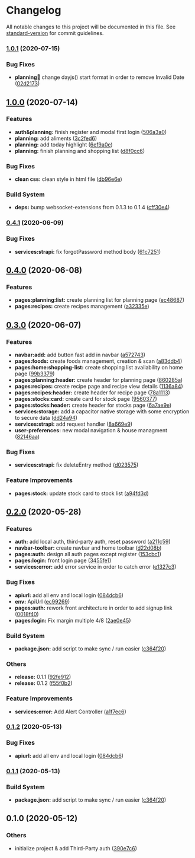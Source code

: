 # Changelog

All notable changes to this project will be documented in this file. See [standard-version](https://github.com/conventional-changelog/standard-version) for commit guidelines.

### [1.0.1](https://github.com/Cook-Up/cookup/compare/v1.0.0...v1.0.1) (2020-07-15)


### Bug Fixes

* **planning:date:** change dayjs() start format in order to remove Invalid Date ([02d2173](https://github.com/Cook-Up/cookup/commit/02d2173cb3c1d5be5f6760ad518580edb1a471c6))

## [1.0.0](https://github.com/Cook-Up/cookup/compare/v0.4.1...v1.0.0) (2020-07-14)


### Features

* **auth&planning:** finish register and modal first login ([506a3a0](https://github.com/Cook-Up/cookup/commit/506a3a090c3945742538deaf95121497b803ccc5))
* **planning:** add aliments ([3c2fed6](https://github.com/Cook-Up/cookup/commit/3c2fed62626cb6774e1b8d2e108c53460aed6bac))
* **planning:** add today highlight ([6ef9a0e](https://github.com/Cook-Up/cookup/commit/6ef9a0ed5beab3ab2657a55bf7ef4c2685654902))
* **planning:** finish planning and shopping list ([d8f0cc6](https://github.com/Cook-Up/cookup/commit/d8f0cc67d550ca669c69a26fb72130f91ffbc819))


### Bug Fixes

* **clean css:** clean style in html file ([db96e6e](https://github.com/Cook-Up/cookup/commit/db96e6e1d23b78ec5dd8ec4ff4c1ea4b3ef8b135))


### Build System

* **deps:** bump websocket-extensions from 0.1.3 to 0.1.4 ([cff30e4](https://github.com/Cook-Up/cookup/commit/cff30e4b86d5fc21d74cff076fda0e39aabfe455))

### [0.4.1](https://github.com/Cook-Up/cookup/compare/v0.4.0...v0.4.1) (2020-06-09)


### Bug Fixes

* **services:strapi:** fix forgotPassword method body ([61c7251](https://github.com/Cook-Up/cookup/commit/61c72517c3b1a524236f76da94228ddde52fa7cf))

## [0.4.0](https://github.com/Cook-Up/cookup/compare/v0.3.0...v0.4.0) (2020-06-08)


### Features

* **pages:planning:list:** create planning list for planning page ([ec48687](https://github.com/Cook-Up/cookup/commit/ec4868730db5001ec2bb5d7d174287f8fa6bb351))
* **pages:recipes:** create recipes management ([a32335e](https://github.com/Cook-Up/cookup/commit/a32335e6798e0a634a5002ed3b53630c40691c0a))

## [0.3.0](https://github.com/Cook-Up/cookup/compare/v0.2.0...v0.3.0) (2020-06-07)


### Features

* **navbar:add:** add button fast add in navbar ([a572743](https://github.com/Cook-Up/cookup/commit/a5727432ab9265f9c5a6379e05f58c56df333e67))
* **pages:foods:** create foods management, creation & scan ([a83ddb4](https://github.com/Cook-Up/cookup/commit/a83ddb4f95a1d11e82400b7340620dbdd72dd55e))
* **pages:home:shopping-list:** create shopping list availability on home page ([99b3379](https://github.com/Cook-Up/cookup/commit/99b337960fcf60ee4dcf6a7ff7dd35a42d1b31bb))
* **pages:planning:header:** create header for planning page ([860285a](https://github.com/Cook-Up/cookup/commit/860285af3e6e9d3a5226fd470b04b77189f96536))
* **pages:recipes:** create recipe page and recipe view details ([1136a84](https://github.com/Cook-Up/cookup/commit/1136a8432e85a5ef298cbdbb2896b949be332aab))
* **pages:recipes:header:** create header for recipe page ([78a1113](https://github.com/Cook-Up/cookup/commit/78a1113a576d466a06a6bdf081010952f5de834d))
* **pages:stocks:card:** create card for stock page ([9560377](https://github.com/Cook-Up/cookup/commit/9560377570e94b0b8aa2d39fa078b0053523d1bb))
* **pages:stocks:header:** create header for stocks page ([6a7ae9e](https://github.com/Cook-Up/cookup/commit/6a7ae9e0e0e67131dceeddb84e5463b6555482b4))
* **services:storage:** add a capacitor native storage with some encryption to secure data ([dd24a94](https://github.com/Cook-Up/cookup/commit/dd24a94c8a8436155eb5a58e1b71ddb73ef52e4d))
* **services:strapi:** add request handler ([8a669e9](https://github.com/Cook-Up/cookup/commit/8a669e9a557c4b7bccc1cd9dcd5dc8d174cc14b9))
* **user-preferences:** new modal navigation & house managment ([82146aa](https://github.com/Cook-Up/cookup/commit/82146aa659330310e817804dde242ae93f2ae423))


### Bug Fixes

* **services:strapi:** fix deleteEntry method ([d023575](https://github.com/Cook-Up/cookup/commit/d023575dc566a89112f14da9e0d2a579aa2749e8))


### Feature Improvements

* **pages:stock:** update stock card to stock list ([a94fd3d](https://github.com/Cook-Up/cookup/commit/a94fd3df4123e93fe2e5d7d36bcfab86b60e7491))

## [0.2.0](https://github.com/Cook-Up/cookup/compare/v0.1.0...v0.2.0) (2020-05-28)


### Features

* **auth:** add local auth, third-party auth, reset password ([a211c59](https://github.com/Cook-Up/cookup/commit/a211c5967bc78e0a50185140c54b9c3ae2c7d829))
* **navbar-toolbar:** create navbar and home toolbar ([d22d08b](https://github.com/Cook-Up/cookup/commit/d22d08b6d1b598732d646f4f3b8fc2cfbb415935))
* **pages:auth:** design all auth pages except register ([153cbc1](https://github.com/Cook-Up/cookup/commit/153cbc1df739b446e0b1ab104648b7b72ac624c6))
* **pages:login:** front login page ([3455fe1](https://github.com/Cook-Up/cookup/commit/3455fe16705d4cabb77ee5ba8a54cc954be729fc))
* **services:error:** add error service in order to catch error ([e1327c3](https://github.com/Cook-Up/cookup/commit/e1327c3a8b80f097872ed8cdc57f79c543377d23))


### Bug Fixes

* **apiurl:** add all env and local login ([084dcb6](https://github.com/Cook-Up/cookup/commit/084dcb6826a43d332ad484f5608f0af6ea3f9586))
* **env:** ApiUrl ([ec99269](https://github.com/Cook-Up/cookup/commit/ec9926908dccb1e5a362f3892b5e464d6745fe30))
* **pages:auth:** rework front architecture in order to add signup link ([0018f40](https://github.com/Cook-Up/cookup/commit/0018f407f91459cb920817d4758d15d8d526b827))
* **pages:login:** Fix margin multiple 4/8 ([2ae0e45](https://github.com/Cook-Up/cookup/commit/2ae0e454f657979eec4ff6f8240b15ad2c79a689))


### Build System

* **package.json:** add script to make sync / run easier ([c364f20](https://github.com/Cook-Up/cookup/commit/c364f20630a1841288ef934cd77bd93417de81a3))


### Others

* **release:** 0.1.1 ([92fe912](https://github.com/Cook-Up/cookup/commit/92fe912550c261c95368f82fe9b3a1f35490d4ac))
* **release:** 0.1.2 ([f55f0b2](https://github.com/Cook-Up/cookup/commit/f55f0b2f9ae6872d28b2406e79722af9c8a6b0d9))


### Feature Improvements

* **services:error:** Add Alert Controller ([a1f7ec6](https://github.com/Cook-Up/cookup/commit/a1f7ec660fabce975e18451f4d6249b6f0afe845))

### [0.1.2](https://github.com/Cook-Up/cookup/compare/v0.1.1...v0.1.2) (2020-05-13)


### Bug Fixes

* **apiurl:** add all env and local login ([084dcb6](https://github.com/Cook-Up/cookup/commit/084dcb6826a43d332ad484f5608f0af6ea3f9586))

### [0.1.1](https://github.com/Cook-Up/cookup/compare/v0.1.0...v0.1.1) (2020-05-13)


### Build System

* **package.json:** add script to make sync / run easier ([c364f20](https://github.com/Cook-Up/cookup/commit/c364f20630a1841288ef934cd77bd93417de81a3))

## 0.1.0 (2020-05-12)


### Others

* initialize project & add Third-Party auth ([390e7c6](https://github.com/Cook-Up/cookup/commit/390e7c63a1950297601710496cb1aea2de79e0a4))
